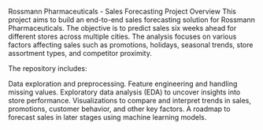 Rossmann Pharmaceuticals - Sales Forecasting Project
Overview
This project aims to build an end-to-end sales forecasting solution for Rossmann Pharmaceuticals. 
The objective is to predict sales six weeks ahead for different stores across multiple cities.
The analysis focuses on various factors affecting sales such as promotions, 
holidays, seasonal trends, store assortment types, and competitor proximity.

The repository includes:

Data exploration and preprocessing.
Feature engineering and handling missing values.
Exploratory data analysis (EDA) to uncover insights into store performance.
Visualizations to compare and interpret trends in sales, promotions, customer behavior, and other key factors.
A roadmap to forecast sales in later stages using machine learning models.
